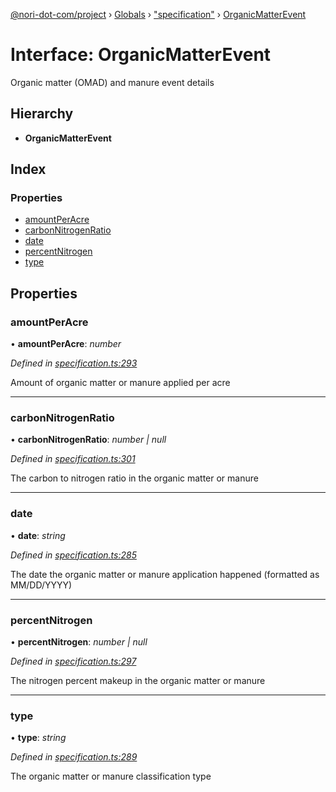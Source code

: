[@nori-dot-com/project](../README.md) › [Globals](../globals.md) › ["specification"](../modules/_specification_.md) › [OrganicMatterEvent](_specification_.organicmatterevent.md)

# Interface: OrganicMatterEvent

Organic matter (OMAD) and manure event details

## Hierarchy

* **OrganicMatterEvent**

## Index

### Properties

* [amountPerAcre](_specification_.organicmatterevent.md#amountperacre)
* [carbonNitrogenRatio](_specification_.organicmatterevent.md#carbonnitrogenratio)
* [date](_specification_.organicmatterevent.md#date)
* [percentNitrogen](_specification_.organicmatterevent.md#percentnitrogen)
* [type](_specification_.organicmatterevent.md#type)

## Properties

###  amountPerAcre

• **amountPerAcre**: *number*

*Defined in [specification.ts:293](https://github.com/nori-dot-eco/nori-dot-com/blob/ee6dedb/packages/project/src/specification.ts#L293)*

Amount of organic matter or manure applied per acre

___

###  carbonNitrogenRatio

• **carbonNitrogenRatio**: *number | null*

*Defined in [specification.ts:301](https://github.com/nori-dot-eco/nori-dot-com/blob/ee6dedb/packages/project/src/specification.ts#L301)*

The carbon to nitrogen ratio in the organic matter or manure

___

###  date

• **date**: *string*

*Defined in [specification.ts:285](https://github.com/nori-dot-eco/nori-dot-com/blob/ee6dedb/packages/project/src/specification.ts#L285)*

The date the organic matter or manure application happened (formatted as MM/DD/YYYY)

___

###  percentNitrogen

• **percentNitrogen**: *number | null*

*Defined in [specification.ts:297](https://github.com/nori-dot-eco/nori-dot-com/blob/ee6dedb/packages/project/src/specification.ts#L297)*

The nitrogen percent makeup in the organic matter or manure

___

###  type

• **type**: *string*

*Defined in [specification.ts:289](https://github.com/nori-dot-eco/nori-dot-com/blob/ee6dedb/packages/project/src/specification.ts#L289)*

The organic matter or manure classification type
